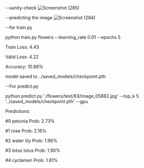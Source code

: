 --sanity-check
![Screenshot (285)](https://github.com/Yasmeen-Begum/Create-Your-Own-Image-Classifier/assets/91931504/f8ba3e3f-4d7b-4709-b748-1a4ee4952e5b)

--predicting the image
![Screenshot (284)](https://github.com/Yasmeen-Begum/Create-Your-Own-Image-Classifier/assets/91931504/4f0a46ac-39b2-4c6d-9efc-5f6e4784d84a)


--for train.py

python train.py flowers --learning_rate 0.01 --epochs 5

Train Loss: 4.43

Valid Loss: 4.22

Accuracy: 10.88%

model saved to ../saved_models/checkpoint.pth

--For predict.py

python predict.py './flowers/test/63/image_05882.jpg' --top_k 5 '../saved_models/checkpoint.pth'  --gpu

Predictions:

#0   petunia                   Prob: 2.73%

#1   rose                      Prob: 2.16%

#2   water lily                Prob: 1.96%

#3   lotus lotus               Prob: 1.90%

#4   cyclamen                  Prob: 1.81%
